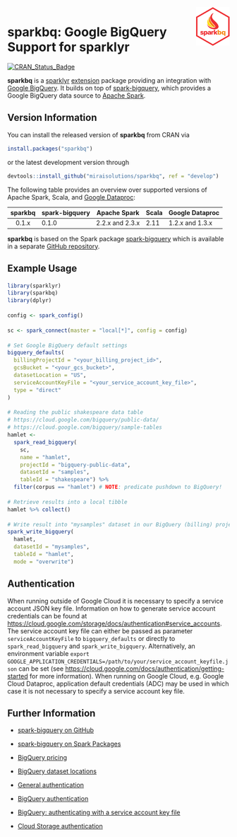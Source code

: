 <img src="man/figures/logo.png" align="right" width="15%" height="15%"/>

# sparkbq: Google BigQuery Support for sparklyr

[![CRAN\_Status\_Badge](http://www.r-pkg.org/badges/version/sparkbq)](https://cran.r-project.org/package=sparkbq)

**sparkbq** is a [sparklyr](https://spark.rstudio.com/) [extension](https://spark.rstudio.com/articles/guides-extensions.html) package providing an integration with [Google BigQuery](https://cloud.google.com/bigquery/). It builds on top of [spark-bigquery](https://github.com/miraisolutions/spark-bigquery), which provides a Google BigQuery data source to [Apache Spark](https://spark.apache.org/).


## Version Information

You can install the released version of **sparkbq** from CRAN via
``` r
install.packages("sparkbq")
```
or the latest development version through
``` r
devtools::install_github("miraisolutions/sparkbq", ref = "develop")
```


The following table provides an overview over supported versions of Apache Spark, Scala, and [Google Dataproc](https://cloud.google.com/dataproc/docs/concepts/versioning/dataproc-versions):

| sparkbq | spark-bigquery | Apache Spark    | Scala | Google Dataproc |
| :-----: | -------------- | --------------- | ----- | --------------- |
| 0.1.x   | 0.1.0          | 2.2.x and 2.3.x | 2.11  | 1.2.x and 1.3.x |

**sparkbq** is based on the Spark package [spark-bigquery](https://spark-packages.org/package/miraisolutions/spark-bigquery) which is available in a separate [GitHub repository](https://github.com/miraisolutions/spark-bigquery).


## Example Usage

``` r
library(sparklyr)
library(sparkbq)
library(dplyr)

config <- spark_config()

sc <- spark_connect(master = "local[*]", config = config)

# Set Google BigQuery default settings
bigquery_defaults(
  billingProjectId = "<your_billing_project_id>",
  gcsBucket = "<your_gcs_bucket>",
  datasetLocation = "US",
  serviceAccountKeyFile = "<your_service_account_key_file>",
  type = "direct"
)

# Reading the public shakespeare data table
# https://cloud.google.com/bigquery/public-data/
# https://cloud.google.com/bigquery/sample-tables
hamlet <- 
  spark_read_bigquery(
    sc,
    name = "hamlet",
    projectId = "bigquery-public-data",
    datasetId = "samples",
    tableId = "shakespeare") %>%
  filter(corpus == "hamlet") # NOTE: predicate pushdown to BigQuery!
  
# Retrieve results into a local tibble
hamlet %>% collect()

# Write result into "mysamples" dataset in our BigQuery (billing) project
spark_write_bigquery(
  hamlet,
  datasetId = "mysamples",
  tableId = "hamlet",
  mode = "overwrite")
```


## Authentication

When running outside of Google Cloud it is necessary to specify a service account JSON key file. Information on how to generate service account credentials can be found at https://cloud.google.com/storage/docs/authentication#service_accounts. The service account key file can either be passed as parameter `serviceAccountKeyFile` to `bigquery_defaults` or directly to `spark_read_bigquery` and `spark_write_bigquery`. Alternatively, an environment variable `export GOOGLE_APPLICATION_CREDENTIALS=/path/to/your/service_account_keyfile.json` can be set (see https://cloud.google.com/docs/authentication/getting-started for more information). When running on Google Cloud, e.g. Google Cloud Dataproc, application default credentials (ADC) may be used in which case it is not necessary to specify a service account key file.


## Further Information

* [spark-bigquery on GitHub](https://github.com/miraisolutions/spark-bigquery)
* [spark-bigquery on Spark Packages](https://spark-packages.org/package/miraisolutions/spark-bigquery)

* [BigQuery pricing](https://cloud.google.com/bigquery/pricing)
* [BigQuery dataset locations](https://cloud.google.com/bigquery/docs/dataset-locations)
* [General authentication](https://cloud.google.com/docs/authentication/)
* [BigQuery authentication](https://cloud.google.com/bigquery/docs/authentication/)
* [BigQuery: authenticating with a service account key file](https://cloud.google.com/bigquery/docs/authentication/service-account-file)
* [Cloud Storage authentication](https://cloud.google.com/storage/docs/authentication/)
